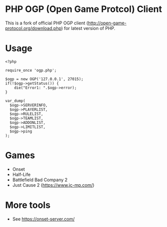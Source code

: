 # PHP OGP (Open Game Protcol) Client

This is a fork of official PHP OGP client (http://open-game-protocol.org/download.php) for latest version of PHP.

# Usage

```
<?php

require_once 'ogp.php';

$ogp = new OGP('127.0.0.1', 27015);
if(!$ogp->getStatus()) {
    die("Error1: ".$ogp->error);
}

var_dump(
  $ogp->SERVERINFO, 
  $ogp->PLAYERLIST, 
  $ogp->RULELIST, 
  $ogp->TEAMLIST, 
  $ogp->ADDONLIST,
  $ogp->LIMITLIST, 
  $ogp->ping
);
```

# Games

* Onset
* Half-Life
* Battlefield Bad Company 2
* Just Cause 2 (https://www.jc-mp.com/)

# More tools

* See https://onset-server.com/
